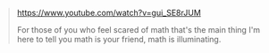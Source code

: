> https://www.youtube.com/watch?v=gui_SE8rJUM
>
> For those of you who feel scared of math that's the main thing I'm here to tell you math is your friend, math is illuminating.
